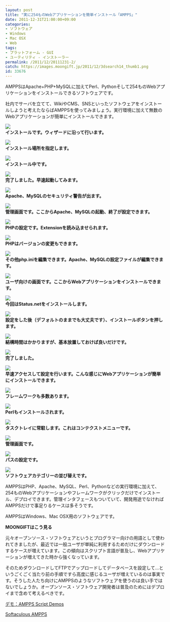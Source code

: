 ```yaml
---
layout: post
title: "実に254ものWebアプリケーションを簡単インストール「AMPPS」"
date: 2011-12-31T21:00:00+09:00
categories:
- ソフトウェア
- Windows
- Mac OSX
- Web
tags: 
- プラットフォーム - GUI
- ユーティリティ - インストーラー
permalink: /2011/12/20111231-2/
catch: https://images.moongift.jp/2011/12/3dsearch14_thumb1.png
id: 33676
---
```

AMPPSはApache+PHP+MySQLに加えてPerl、Pythonそして254ものWebアプリケーションをインストールできるソフトウェアです。

  

社内でサーバを立てて、WikiやCMS、SNSといったソフトウェアをインストールしようと考えたならばAMPPSを使ってみましょう。実行環境に加えて無数のWebアプリケーションが簡単にインストールできます。

  

[![](https://images.moongift.jp/2011/12/3dsearch4_thumb.png)](https://images.moongift.jp/2011/12/3dsearch4.png)  
**インストールです。ウィザードに沿って行います。**

  

[![](https://images.moongift.jp/2011/12/3dsearch5_thumb1.png)](https://images.moongift.jp/2011/12/3dsearch51.png)  
**インストール場所を指定します。**

  

[![](https://images.moongift.jp/2011/12/3dsearch6_thumb1.png)](https://images.moongift.jp/2011/12/3dsearch61.png)  
**インストール中です。**

  

[![](https://images.moongift.jp/2011/12/3dsearch7_thumb1.png)](https://images.moongift.jp/2011/12/3dsearch71.png)  
**完了しました。早速起動してみます。**

  

[![](https://images.moongift.jp/2011/12/3dsearch8_thumb1.png)](https://images.moongift.jp/2011/12/3dsearch81.png)  
**Apache、MySQLのセキュリティ警告が出ます。**

  

[![](https://images.moongift.jp/2011/12/3dsearch9_thumb1.png)](https://images.moongift.jp/2011/12/3dsearch91.png)  
**管理画面です。ここからApache、MySQLの起動、終了が設定できます。**

  

[![](https://images.moongift.jp/2011/12/3dsearch10_thumb.png)](https://images.moongift.jp/2011/12/3dsearch10.png)  
**PHPの設定です。Extensionを読み込ませられます。**

  

[![](https://images.moongift.jp/2011/12/3dsearch11_thumb1.png)](https://images.moongift.jp/2011/12/3dsearch111.png)  
**PHPはバージョンの変更もできます。**

  

[![](https://images.moongift.jp/2011/12/3dsearch12_thumb1.png)](https://images.moongift.jp/2011/12/3dsearch121.png)  
**その他php.iniを編集できます。Apache、MySQLの設定ファイルが編集できます。**

  

[![](https://images.moongift.jp/2011/12/3dsearch13_thumb1.png)](https://images.moongift.jp/2011/12/3dsearch131.png)  
**ユーザ向けの画面です。ここからWebアプリケーションをインストールできます。**

  

[![](https://images.moongift.jp/2011/12/3dsearch14_thumb1.png)](https://images.moongift.jp/2011/12/3dsearch141.png)  
**今回はStatus.netをインストールします。**

  

[![](https://images.moongift.jp/2011/12/3dsearch15_thumb1.png)](https://images.moongift.jp/2011/12/3dsearch151.png)  
**設定をした後（デフォルトのままでも大丈夫です）、インストールボタンを押します。**

  

[![](https://images.moongift.jp/2011/12/3dsearch16_thumb1.png)](https://images.moongift.jp/2011/12/3dsearch161.png)  
**結構時間はかかりますが、基本放置しておけば良いだけです。**

  

[![](https://images.moongift.jp/2011/12/3dsearch17_thumb.png)](https://images.moongift.jp/2011/12/3dsearch171.png)  
**完了しました。**

  

[![](https://images.moongift.jp/2011/12/3dsearch18_thumb1.png)](https://images.moongift.jp/2011/12/3dsearch181.png)  
**早速アクセスして設定を行います。こんな感じにWebアプリケーションが簡単にインストールできます。**

  

[![](https://images.moongift.jp/2011/12/3dsearch19_thumb1.png)](https://images.moongift.jp/2011/12/3dsearch191.png)  
**フレームワークも多数あります。**

  

[![](https://images.moongift.jp/2011/12/3dsearch20_thumb.png)](https://images.moongift.jp/2011/12/3dsearch20.png)  
**Perlもインストールされます。**

  

[![](https://images.moongift.jp/2011/12/3dsearch21_thumb.png)](https://images.moongift.jp/2011/12/3dsearch211.png)  
**タスクトレイに常駐します。これはコンテクストメニューです。**

  

[![](https://images.moongift.jp/2011/12/3dsearch22_thumb.png)](https://images.moongift.jp/2011/12/3dsearch22.png)  
**管理画面です。**

  

[![](https://images.moongift.jp/2011/12/3dsearch23_thumb.png)](https://images.moongift.jp/2011/12/3dsearch23.png)  
**パスの設定です。**

  

[![](https://images.moongift.jp/2011/12/3dsearch24_thumb.png)](https://images.moongift.jp/2011/12/3dsearch24.png)  
**ソフトウェアカテゴリーの並び替えです。**

  

AMPPSはPHP、Apache、MySQL、Perl、Pythonなどの実行環境に加えて、254ものWebアプリケーションやフレームワークがクリックだけでインストール、デプロイできます。管理インタフェースもついていて、開発用途でなければAMPPSだけで事足りるケースは多そうです。

  
<!--more-->  

AMPPSはWindows、Mac OSX用のソフトウェアです。

  
  
  

**MOONGIFTはこう見る**

  

元々オープンソース・ソフトウェアというとプログラマー向けの用語として使われてきましたが、最近では一般ユーザが単純に利用するためだけにダウンロードするケースが増えています。この傾向はスクリプト言語が普及し、Webアプリケーションが増えてきた時から強くなっています。

  

そのためダウンロードしてFTPでアップロードしてデータベースを設定して…というごくごく当たり前の手順ですら高度に感じるユーザが増えているのは事実です。そうした人たち向けにAMPPSのようなソフトウェアを使うのは良い手ではないでしょうか。オープンソース・ソフトウェア開発者は普及のためにはデプロイまで含めて考えるべきです。

  

[デモ：AMPPS Script Demos](http://www.ampps.com/demos)

  

[Softaculous AMPPS](http://www.ampps.com/)

